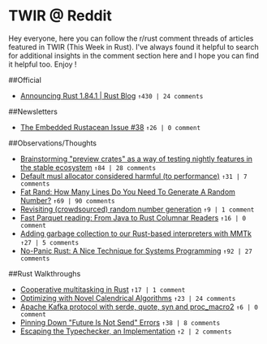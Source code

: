 
# TWIR @ Reddit

Hey everyone, here you can follow the r/rust comment threads of articles featured in TWIR (This Week in Rust).
I've always found it helpful to search for additional insights in the comment section here
and I hope you can find it helpful too.
Enjoy !


##Official
- [Announcing Rust 1.84.1 | Rust Blog](http://www.reddit.com/r/rust/comments/1iea0wg/announcing_rust_1841_rust_blog/) `↑430 | 24 comments`

##Newsletters
- [The Embedded Rustacean Issue #38](http://www.reddit.com/r/rust/comments/1iegplu/the_embedded_rustacean_issue_38/) `↑26 | 0 comment`

##Observations/Thoughts
- [Brainstorming "preview crates" as a way of testing nightly features in the stable ecosystem](http://www.reddit.com/r/rust/comments/1idpsbm/brainstorming_preview_crates_as_a_way_of_testing/) `↑84 | 28 comments`
- [Default musl allocator considered harmful (to performance)](http://www.reddit.com/r/rust/comments/1ihttiv/default_musl_allocator_considered_harmful_to/) `↑31 | 7 comments`
- [Fat Rand: How Many Lines Do You Need To Generate A Random Number?](http://www.reddit.com/r/rust/comments/1ihm8zu/fat_rand_how_many_lines_do_you_need_to_generate_a/) `↑69 | 90 comments`
- [Revisiting (crowdsourced) random number generation](http://www.reddit.com/r/rust/comments/1iff1mn/revisiting_crowdsourced_random_number_generation/) `↑9 | 1 comment`
- [Fast Parquet reading: From Java to Rust Columnar Readers](http://www.reddit.com/r/rust/comments/1ih8l21/fast_parquet_reading_from_java_to_rust_columnar/) `↑16 | 0 comment`
- [Adding garbage collection to our Rust-based interpreters with MMTk](http://www.reddit.com/r/rust/comments/1idozvy/adding_garbage_collection_to_our_rustbased/) `↑27 | 5 comments`
- [No-Panic Rust: A Nice Technique for Systems Programming](http://www.reddit.com/r/rust/comments/1ih98r2/nopanic_rust_a_nice_technique_for_systems/) `↑92 | 27 comments`

##Rust Walkthroughs
- [Cooperative multitasking in Rust](http://www.reddit.com/r/rust/comments/1ihlk36/cooperative_multitasking_in_rust/) `↑17 | 1 comment`
- [Optimizing with Novel Calendrical Algorithms](http://www.reddit.com/r/rust/comments/1igjau5/optimizing_with_novel_calendrical_algorithms/) `↑23 | 24 comments`
- [Apache Kafka protocol with serde, quote, syn and proc_macro2](http://www.reddit.com/r/rust/comments/1ii500z/apache_kafka_protocol_with_serde_quote_syn_and/) `↑6 | 0 comment`
- [Pinning Down "Future Is Not Send" Errors](http://www.reddit.com/r/rust/comments/1igr8i2/pinning_down_future_is_not_send_errors/) `↑38 | 8 comments`
- [Escaping the Typechecker, an Implementation](http://www.reddit.com/r/rust/comments/1ihol0k/escaping_the_typechecker_an_implementation/) `↑2 | 2 comments`
